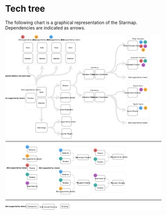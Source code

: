 # Tech tree

The following chart is a graphical representation of the Starmap. Dependencies are indicated as arrows.

![](../_assets/TechTree.svg)